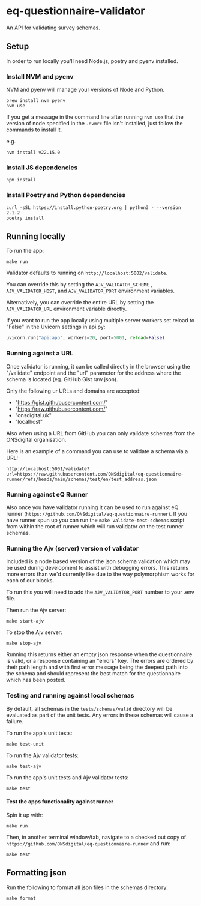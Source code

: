 # eq-questionnaire-validator

An API for validating survey schemas.

## Setup

In order to run locally you'll need Node.js, poetry and pyenv installed.

### Install NVM and pyenv

NVM and pyenv will manage your versions of Node and Python.
``` shell
brew install nvm pyenv
nvm use
```

If you get a message in the command line after running `nvm use` that the version of node specified in the `.nvmrc` file isn't installed, just follow the commands to install it.

e.g.
``` shell
nvm install v22.15.0
```

### Install JS dependencies

``` shell
npm install
```

### Install Poetry and Python dependencies

``` shell
curl -sSL https://install.python-poetry.org | python3 - --version 2.1.2
poetry install
```

## Running locally

To run the app:
``` shell
make run
```

Validator defaults to running on `http://localhost:5002/validate`.

You can override this by setting the `AJV_VALIDATOR_SCHEME` , `AJV_VALIDATOR_HOST`, and `AJV_VALIDATOR_PORT` environment variables.

Alternatively, you can override the entire URL by setting the `AJV_VALIDATOR_URL` environment variable directly.

If you want to run the app locally using multiple server workers set reload to "False" in the Uvicorn settings in api.py:
``` python
uvicorn.run("api:app", workers=20, port=5001, reload=False)
```

### Running against a URL

Once validator is running, it can be called directly in the browser using the "/validate" endpoint and the "url" parameter for the address where the schema is located (eg. GitHub Gist raw json).

Only the following ur URLs and domains are accepted:
- "https://gist.githubusercontent.com/"
- "https://raw.githubusercontent.com/"
- "onsdigital.uk"
- "localhost"

Also when using a URL from GitHub you can only validate schemas from the ONSdigital organisation.

Here is an example of a command you can use to validate a schema via a URL:
```
http://localhost:5001/validate?url=https://raw.githubusercontent.com/ONSdigital/eq-questionnaire-runner/refs/heads/main/schemas/test/en/test_address.json
```

### Running against eQ Runner

Also once you have validator running it can be used to run against eQ runner (`https://github.com/ONSdigital/eq-questionnaire-runner`). If you have runner spun up you can run the `make validate-test-schemas` script from within the root of runner which will run validator on the test runner schemas.

### Running the Ajv (server) version of validator

Included is a node based version of the json schema validation which may be used during development to assist with debugging errors. This returns more errors than we'd currently like due to the way polymorphism works for each of our blocks.

To run this you will need to add the `AJV_VALIDATOR_PORT` number to your .env file.

Then run the Ajv server:
``` shell
make start-ajv
```

To stop the Ajv server:
``` shell
make stop-ajv
```

Running this returns either an empty json response when the questionnaire is valid, or a response containing an "errors" key. The errors are ordered by their path length and with first error message being the deepest path into the schema and should represent the best match for the questionnaire which has been posted.

### Testing and running against local schemas

By default, all schemas in the `tests/schemas/valid` directory will be evaluated as part of the unit tests. Any errors in these schemas will cause a failure.

To run the app's unit tests:
``` shell
make test-unit
```

To run the Ajv validator tests:
``` shell
make test-ajv
```

To run the app's unit tests and Ajv validator tests:
``` shell
make test
```

#### Test the apps functionality against runner

Spin it up with:
``` shell
make run
```

Then, in another terminal window/tab, navigate to a checked out copy of `https://github.com/ONSdigital/eq-questionnaire-runner` and run:
``` shell
make test
```

## Formatting json

Run the following to format all json files in the schemas directory:

``` shell
make format
```
